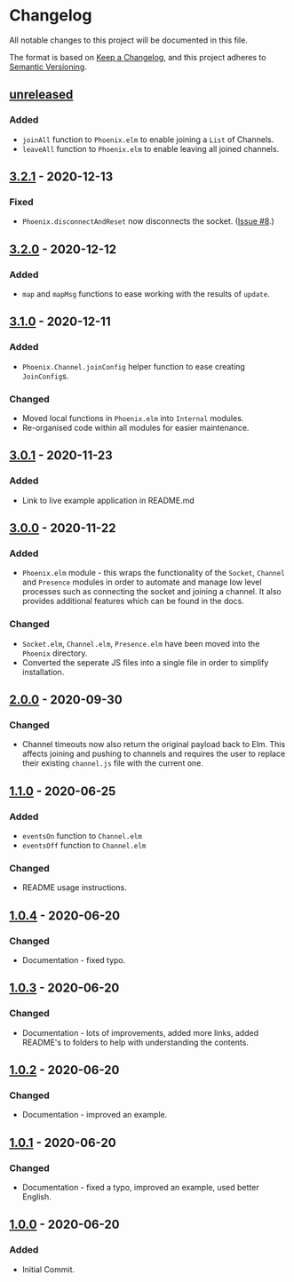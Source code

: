 # Changelog

All notable changes to this project will be documented in this file.

The format is based on [Keep a Changelog](https://keepachangelog.com/en/1.0.0/), and this project adheres to [Semantic Versioning](https://semver.org/spec/v2.0.0.html).

## [unreleased]

### Added

- `joinAll` function to `Phoenix.elm` to enable joining a `List` of Channels.
- `leaveAll` function to `Phoenix.elm` to enable leaving all joined channels.

## [3.2.1] - 2020-12-13

### Fixed

- `Phoenix.disconnectAndReset` now disconnects the socket. ([Issue #8](https://github.com/phollyer/elm-phoenix-websocket/issues/8).)

## [3.2.0] - 2020-12-12

### Added

- `map` and `mapMsg` functions to ease working with the results of `update`.

## [3.1.0] - 2020-12-11

### Added

- `Phoenix.Channel.joinConfig` helper function to ease creating `JoinConfig`s.

### Changed

- Moved local functions in `Phoenix.elm` into `Internal` modules.
- Re-organised code within all modules for easier maintenance.

## [3.0.1] - 2020-11-23

### Added

- Link to live example application in README.md

## [3.0.0] - 2020-11-22

### Added

- `Phoenix.elm` module - this wraps the functionality of the `Socket`, `Channel` and `Presence` modules in order to automate and manage low level processes such as connecting the socket and joining a channel. It also provides additional features which can be found in the docs.

### Changed

- `Socket.elm`, `Channel.elm`, `Presence.elm` have been moved into the `Phoenix` directory.
- Converted the seperate JS files into a single file in order to simplify installation.

## [2.0.0] - 2020-09-30

### Changed

- Channel timeouts now also return the original payload back to Elm. This affects joining and pushing to channels and requires the user to replace their existing `channel.js` file with the current one.

## [1.1.0] - 2020-06-25

### Added

- `eventsOn` function to `Channel.elm`
- `eventsOff` function to `Channel.elm`

### Changed

- README usage instructions.

## [1.0.4] - 2020-06-20

### Changed

- Documentation - fixed typo.

## [1.0.3] - 2020-06-20

### Changed

- Documentation - lots of improvements, added more links, added README's to folders to help with understanding the contents.

## [1.0.2] - 2020-06-20

### Changed

- Documentation - improved an example.

## [1.0.1] - 2020-06-20

### Changed

- Documentation - fixed a typo, improved an example, used better English.

## [1.0.0] - 2020-06-20

### Added

- Initial Commit.

[unreleased]: https://github.com/phollyer/elm-phoenix-websocket/compare/1.0.0...HEAD
[3.2.1]: https://github.com/phollyer/elm-phoenix-websocket/compare/3.2.0...3.2.1
[3.2.0]: https://github.com/phollyer/elm-phoenix-websocket/compare/3.1.0...3.2.0
[3.1.0]: https://github.com/phollyer/elm-phoenix-websocket/compare/3.0.1...3.1.0
[3.0.1]: https://github.com/phollyer/elm-phoenix-websocket/compare/3.0.0...3.0.1
[3.0.0]: https://github.com/phollyer/elm-phoenix-websocket/compare/2.0.0...3.0.0
[2.0.0]: https://github.com/phollyer/elm-phoenix-websocket/compare/1.1.0...2.0.0
[1.1.0]: https://github.com/phollyer/elm-phoenix-websocket/compare/1.0.4...1.1.0
[1.0.4]: https://github.com/phollyer/elm-phoenix-websocket/compare/1.0.3...1.0.4
[1.0.3]: https://github.com/phollyer/elm-phoenix-websocket/compare/1.0.2...1.0.3
[1.0.2]: https://github.com/phollyer/elm-phoenix-websocket/compare/1.0.1...1.0.2
[1.0.1]: https://github.com/phollyer/elm-phoenix-websocket/compare/1.0.0...1.0.1
[1.0.0]: https://github.com/phollyer/elm-phoenix-websocket/releases/tag/1.0.0
